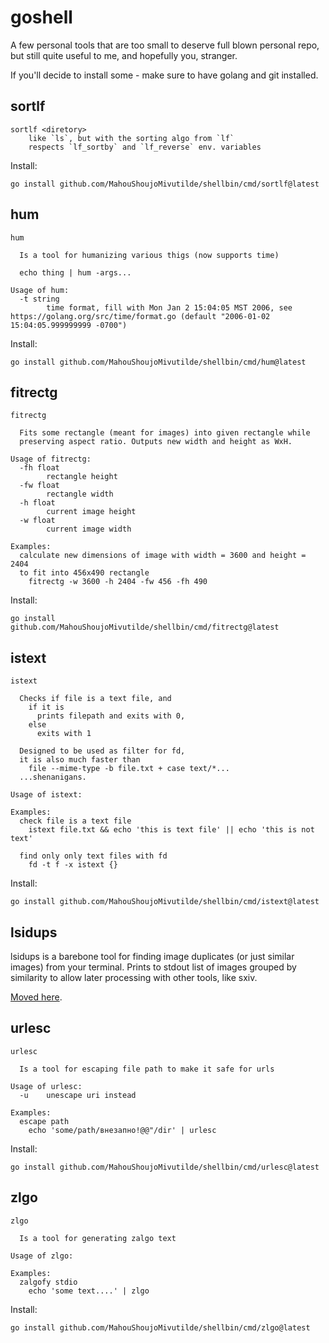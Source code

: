 # goshell

A few personal tools that are too small to deserve full blown personal repo, but still quite useful to me, and hopefully you, stranger.

If you'll decide to install some - make sure to have golang and git installed.


## sortlf

```
sortlf <diretory>
	like `ls`, but with the sorting algo from `lf`
	respects `lf_sortby` and `lf_reverse` env. variables
```

Install:

```
go install github.com/MahouShoujoMivutilde/shellbin/cmd/sortlf@latest
```


## hum

```
hum

  Is a tool for humanizing various thigs (now supports time)

  echo thing | hum -args...

Usage of hum:
  -t string
    	time format, fill with Mon Jan 2 15:04:05 MST 2006, see https://golang.org/src/time/format.go (default "2006-01-02 15:04:05.999999999 -0700")
```

Install:

```
go install github.com/MahouShoujoMivutilde/shellbin/cmd/hum@latest
```



## fitrectg

```
fitrectg

  Fits some rectangle (meant for images) into given rectangle while
  preserving aspect ratio. Outputs new width and height as WxH.

Usage of fitrectg:
  -fh float
    	rectangle height
  -fw float
    	rectangle width
  -h float
    	current image height
  -w float
    	current image width

Examples:
  calculate new dimensions of image with width = 3600 and height = 2404
  to fit into 456x490 rectangle
    fitrectg -w 3600 -h 2404 -fw 456 -fh 490
```

Install:

```
go install github.com/MahouShoujoMivutilde/shellbin/cmd/fitrectg@latest
```


## istext

```
istext

  Checks if file is a text file, and
    if it is
      prints filepath and exits with 0,
    else
      exits with 1

  Designed to be used as filter for fd,
  it is also much faster than
    file --mime-type -b file.txt + case text/*...
  ...shenanigans.

Usage of istext:

Examples:
  check file is a text file
    istext file.txt && echo 'this is text file' || echo 'this is not text'

  find only only text files with fd
    fd -t f -x istext {}
```

Install:

```
go install github.com/MahouShoujoMivutilde/shellbin/cmd/istext@latest
```


## lsidups

lsidups is a barebone tool for finding image duplicates (or just similar images) from your terminal. Prints to stdout list of images grouped by similarity to allow later processing with other tools, like sxiv.

[Moved here](https://github.com/MahouShoujoMivutilde/lsidups).


## urlesc

```
urlesc

  Is a tool for escaping file path to make it safe for urls

Usage of urlesc:
  -u	unescape uri instead

Examples:
  escape path
    echo 'some/path/внезапно!@@"/dir' | urlesc
```

Install:

```
go install github.com/MahouShoujoMivutilde/shellbin/cmd/urlesc@latest
```


## zlgo

```
zlgo

  Is a tool for generating zalgo text

Usage of zlgo:

Examples:
  zalgofy stdio
    echo 'some text....' | zlgo
```

Install:

```
go install github.com/MahouShoujoMivutilde/shellbin/cmd/zlgo@latest
```


